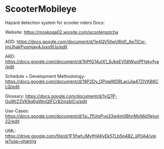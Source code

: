 # ScooterMobileye
Hazard detection system for scooter riders
Docs:

Website:
https://moskoga02.wixsite.com/scootergotcha

ADD:
https://docs.google.com/document/d/1e4QV5IlwU6Id1_Ae7iCsr-jmUhakPypmjay4Jxxn9Us/edit

ARD:
https://docs.google.com/document/d/1hPfG14uIX1_8JkeEVfdIWuoPFlgkyfya/edit

Schedule + Development Methodology:
https://docs.google.com/document/d/18P2Dy_OPiqaWDBLacjJja47ZlVK86CLQ/edit

Glossary:
https://docs.google.com/document/d/1vQ7P-GuWrZ2VK8q6gWmQIFCr82mzblCy/edit

Use-Cases:
https://docs.google.com/document/d/1si_7fUmPvq33w4m0BhnMzMid1lejun22/edit

UML:
https://drive.google.com/file/d/1F1jfwhJMyfHAKvEk57Lb5p482_jjP0A4/view?usp=sharing
